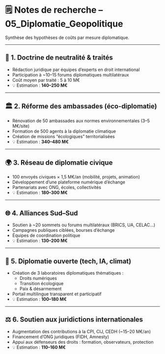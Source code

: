 # 🗒️ Notes de recherche – 05_Diplomatie_Geopolitique

Synthèse des hypothèses de coûts par mesure diplomatique.

---

## 🤝 1. Doctrine de neutralité & traités

- Rédaction juridique par équipes d’experts en droit international  
- Participation à ~10–15 forums diplomatiques multilatéraux  
- Coût moyen par traité : 5 à 10 M€  
- 💡 Estimation : **140–250 M€**

---

## 🏛️ 2. Réforme des ambassades (éco-diplomatie)

- Rénovation de 50 ambassades aux normes environnementales (3–5 M€/site)  
- Formation de 500 agents à la diplomatie climatique  
- Création de missions “écologiques” territorialisées  
- 💡 Estimation : **340–480 M€**

---

## 🌍 3. Réseau de diplomatie civique

- 100 envoyés civiques × 1,5 M€/an (mobilité, projets, animation)  
- Développement d’une plateforme numérique d’échange  
- Partenariats avec ONG, écoles, collectivités  
- 💡 Estimation : **180–300 M€**

---

## 🌐 4. Alliances Sud–Sud

- Soutien à ~20 sommets ou forums multilatéraux (BRICS, UA, CELAC…)  
- Campagnes publiques ciblées, bourses d’échange  
- Équipes de coordination politique  
- 💡 Estimation : **130–200 M€**

---

## 🧠 5. Diplomatie ouverte (tech, IA, climat)

- Création de 3 laboratoires diplomatiques thématiques :  
  - Droits numériques  
  - Transition écologique  
  - Paix & désarmement  
- Portail multilingue transparent et participatif  
- 💡 Estimation : **100–180 M€**

---

## ⚖️ 6. Soutien aux juridictions internationales

- Augmentation des contributions à la CPI, CIJ, CEDH (~15–20 M€/an)  
- Financement d’ONG juridiques (FIDH, Amnesty)  
- Appui aux défenseurs des droits : formation, observateurs, protection  
- 💡 Estimation : **110–160 M€**
